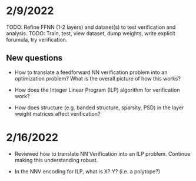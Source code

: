 # 2/9/2022

TODO: Refine FFNN (1-2 layers) and dataset(s) to test verification and analysis.
TODO: Train, test, view dataset, dump weights, write explicit forumula, try verification.

## New questions
- How to translate a feedforward NN verification problem into an optimization problem?
  What is the overall picture of how this works?

- How does the Integer Linear Program (ILP) algorithm for verification work?

- How does structure (e.g. banded structure, sparsity, PSD)
  in the layer weight matrices affect verification?

# 2/16/2022
- Reviewed how to translate NN Verification into an ILP problem.
  Continue making this understanding robust.

- In the NNV encoding for ILP, what is X? Y? (i.e. a polytope?)
